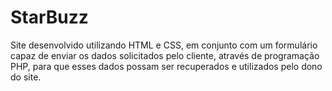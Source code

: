 # StarBuzz
Site desenvolvido utilizando HTML e CSS, em conjunto com um formulário capaz de enviar os dados solicitados pelo cliente, através de programação PHP, para que esses dados possam ser recuperados e utilizados pelo dono do site.
